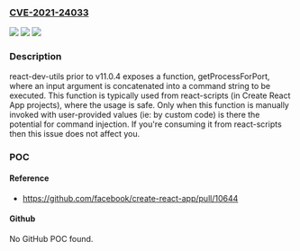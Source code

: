 ### [CVE-2021-24033](https://cve.mitre.org/cgi-bin/cvename.cgi?name=CVE-2021-24033)
![](https://img.shields.io/static/v1?label=Product&message=react-dev-utils&color=blue)
![](https://img.shields.io/static/v1?label=Version&message=!%3E%3D%2011.0.4%20%20&color=brighgreen)
![](https://img.shields.io/static/v1?label=Vulnerability&message=Improper%20Neutralization%20of%20Special%20Elements%20used%20in%20an%20OS%20Command%20(CWE-78)&color=brighgreen)

### Description

react-dev-utils prior to v11.0.4 exposes a function, getProcessForPort, where an input argument is concatenated into a command string to be executed. This function is typically used from react-scripts (in Create React App projects), where the usage is safe. Only when this function is manually invoked with user-provided values (ie: by custom code) is there the potential for command injection. If you're consuming it from react-scripts then this issue does not affect you.

### POC

#### Reference
- https://github.com/facebook/create-react-app/pull/10644

#### Github
No GitHub POC found.

